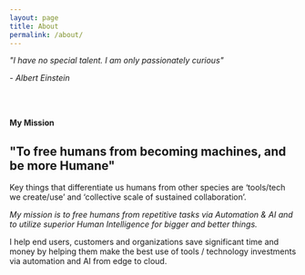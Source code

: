 ```yaml
---
layout: page
title: About
permalink: /about/
---
```


<p><i>"I have no special talent. I am only passionately curious"</i></p>
<p><i>- Albert Einstein</i></p>
<br />
<br />

<p><b>My Mission</b></p>
<h2>"To free humans from becoming machines, and be more Humane"</h2>

<p>Key things that differentiate us humans from other species are ‘tools/tech we create/use’ and ‘collective scale of sustained collaboration’.</p>

<p><i>My mission is to free humans from repetitive tasks via Automation & AI and to utilize superior Human Intelligence for bigger and better things.</i></p>

<p>I help end users, customers and organizations save significant time and money by helping them make the best use of tools / technology investments via automation and AI from edge to cloud.</p>
